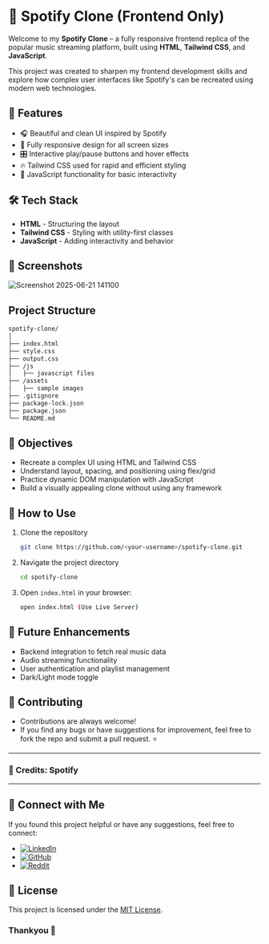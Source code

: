 # 🎵 Spotify Clone (Frontend Only)

Welcome to my **Spotify Clone** – a fully responsive frontend replica of the popular music streaming platform, built using **HTML**, **Tailwind CSS**, and **JavaScript**.

This project was created to sharpen my frontend development skills and explore how complex user interfaces like Spotify's can be recreated using modern web technologies.

## 🚀 Features

- 🎧 Beautiful and clean UI inspired by Spotify  
- 📱 Fully responsive design for all screen sizes  
- 🎛️ Interactive play/pause buttons and hover effects  
- 🔥 Tailwind CSS used for rapid and efficient styling  
- 🧠 JavaScript functionality for basic interactivity

## 🛠️ Tech Stack

- **HTML** - Structuring the layout  
- **Tailwind CSS** - Styling with utility-first classes  
- **JavaScript** - Adding interactivity and behavior

## 📸 Screenshots

![Screenshot 2025-06-21 141100](https://github.com/user-attachments/assets/b3b9c0be-f969-45e3-ba19-c3cd222d7e2d)

## Project Structure

```sh
spotify-clone/
│
├── index.html
├── style.css
├── output.css
├── /js
│   ├── javascript files
├── /assets
│   ├── sample images
├── .gitignore
├── package-lock.json
├── package.json
└── README.md
```

## 🎯 Objectives
- Recreate a complex UI using HTML and Tailwind CSS
- Understand layout, spacing, and positioning using flex/grid
- Practice dynamic DOM manipulation with JavaScript
- Build a visually appealing clone without using any framework

## 🔎 How to Use
1. Clone the repository
   ```sh
   git clone https://github.com/<your-username>/spotify-clone.git
   ```
2. Navigate the project directory
   ```sh
   cd spotify-clone
   ```
4. Open `index.html` in your browser:
   ```sh
   open index.html (Use Live Server)
   ```

## 🌱 Future Enhancements
- Backend integration to fetch real music data
- Audio streaming functionality
- User authentication and playlist management
- Dark/Light mode toggle

## 🤝 Contributing
- Contributions are always welcome!
- If you find any bugs or have suggestions for improvement, feel free to fork the repo and submit a pull request. ⭐

---
### 🎉 Credits: Spotify
---

## 📢 Connect with Me
If you found this project helpful or have any suggestions, feel free to connect:

- [![LinkedIn](https://img.shields.io/badge/LinkedIn-anshmnsoni-0077B5.svg?logo=linkedin)](https://www.linkedin.com/in/anshmnsoni)  
- [![GitHub](https://img.shields.io/badge/GitHub-AnshMNSoni-181717.svg?logo=github)](https://github.com/AnshMNSoni)
- [![Reddit](https://img.shields.io/badge/Reddit-u/AnshMNSoni-FF4500.svg?logo=reddit)](https://www.reddit.com/user/AnshMNSoni)

## 📜 License
This project is licensed under the [MIT License](LICENSE).

### Thankyou 💫

